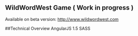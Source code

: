 WildWordWest Game ( Work in progress )
--------------------------------------
Available on beta version:
http://www.wildwordwest.com


##Technical Overview
AngularJS 1.5
SASS
